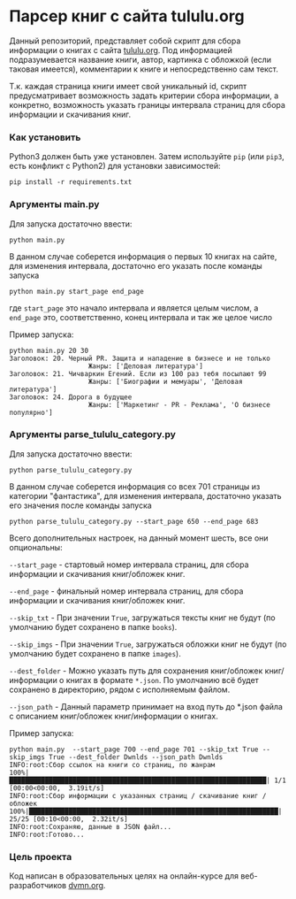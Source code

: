# Парсер книг с сайта tululu.org

Данный репозиторий, представляет собой скрипт для сбора информации о книгах с сайта [tululu.org](tululu.org).
Под информацией подразумевается название книги, автор, картинка с обложкой (если таковая имеется), комментарии к книге
и непосредственно сам текст.

Т.к. каждая страница книги имеет свой уникальный id, скрипт предусматривает возможность задать критерии сбора информации, а конкретно,
возможность указать границы интервала страниц для сбора информации и скачивания книг.

### Как установить

Python3 должен быть уже установлен. 
Затем используйте `pip` (или `pip3`, есть конфликт с Python2) для установки зависимостей:
```
pip install -r requirements.txt
```

### Аргументы main.py

Для запуска достаточно ввести:
```
python main.py
```
В данном случае соберется информация о первых 10 книгах на сайте, для изменения интервала, достаточно его указать после команды запуска
```
python main.py start_page end_page
```
где `start_page` это начало интервала и является целым числом, а `end_page` это, соответственно, конец интервала и так же целое число


Пример запуска:
```commandline
python main.py 20 30
Заголовок: 20. Черный PR. Защита и нападение в бизнесе и не только
                    Жанры: ['Деловая литература']
Заголовок: 21. Чичваркин Егений. Если из 100 раз тебя посылают 99
                    Жанры: ['Биографии и мемуары', 'Деловая литература']
Заголовок: 24. Дорога в будущее
                    Жанры: ['Маркетинг - PR - Реклама', 'О бизнесе популярно']
```

### Аргументы parse_tululu_category.py

Для запуска достаточно ввести:
```
python parse_tululu_category.py
```
В данном случае соберется информация со всех 701 страницы из категории "фантастика", для изменения интервала, достаточно указать его значения после команды запуска
```
python parse_tululu_category.py --start_page 650 --end_page 683
```
Всего дополнительных настроек, на данный момент шесть, все они опциональны:

`--start_page` - стартовый номер интервала страниц, для сбора информации и скачивания книг/обложек книг.

`--end_page` - финальный номер интервала страниц, для сбора информации и скачивания книг/обложек книг.

`--skip_txt` - При значении `True`, загружаться тексты книг не будут (по умолчанию будет сохранено в папке `books`).

`--skip_imgs` - При значении `True`, загружаться обложки книг не будут (по умолчанию будет сохранено в папке `images`).

`--dest_folder` - Можно указать путь для сохранения книг/обложек книг/информации о книгах в формате `*.json`.
По умолчанию всё будет сохранено в директорию, рядом с исполняемым файлом.

`--json_path` - Данный параметр принимает на вход путь до *.json файла с описанием книг/обложек книг/информации о книгах.


Пример запуска:
```commandline
python main.py  --start_page 700 --end_page 701 --skip_txt True --skip_imgs True --dest_folder Dwnlds --json_path Dwnlds
INFO:root:Сбор ссылок на книги со страниц, по жанрам
100%|█████████████████████████████████████████████████████████████████| 1/1 [00:00<00:00,  3.19it/s]
INFO:root:Сбор информации с указанных страниц / скачивание книг / обложек
100%|███████████████████████████████████████████████████████████████| 25/25 [00:10<00:00,  2.32it/s]
INFO:root:Сохраняю, данные в JSON файл...
INFO:root:Готово...
```

### Цель проекта

Код написан в образовательных целях на онлайн-курсе для веб-разработчиков [dvmn.org](https://dvmn.org/).